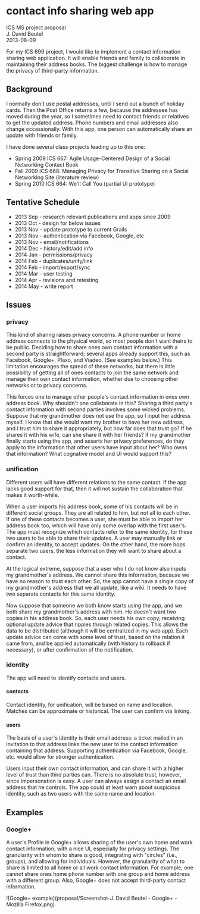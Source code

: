 contact info sharing web app
============================
ICS MS project proposal  
J. David Beutel  
2013-08-09

For my ICS 699 project, I would like to implement a contact information
sharing web application.  It will enable friends and family to collaborate
in maintaining their address books.  The biggest challenge is how to
manage the privacy of third-party information.


Background
----------

I normally don't use postal addresses, until I
send out a bunch of holiday cards.  Then the Post Office returns a few,
because the addressee has moved during the year, so I sometimes need to
contact friends or relatives to get the updated address.  Phone numbers
and email addresses also change occassionally.  With this app, one person
can automatically share an update with friends or family.

I have done several class projects leading up to this one:

* Spring 2009 ICS 667:  Agile Usage-Centered Design of a
Social Networking Contact Book
* Fall 2009 ICS 668:  Managing Privacy for Transitive Sharing on a
Social Networking Site (literature review)
* Spring 2010 ICS 664:  We'll Call You (partial UI prototype)


Tentative Schedule
------------------

* 2013 Sep - research relevant publications and apps since 2009
* 2013 Oct - design for below issues
* 2013 Nov - update prototype to current Grails
* 2013 Nov - authentication via Facebook, Google, etc
* 2013 Nov - email/notifications
* 2014 Dec - history/edit/add info
* 2014 Jan - permissions/privacy
* 2014 Feb - duplicates/unify/link
* 2014 Feb - import/export/sync
* 2014 Mar - user testing
* 2014 Apr - revisions and retesting
* 2014 May - write report


Issues
------

### privacy ###

This kind of sharing raises privacy concerns.  A phone number or home
address connects to the physical world, so most people don't want
theirs to be public.  Deciding how to share ones own contact information with
a second party is straightforward; several apps already support this,
such as Facebook, Google+, Plaxo, and Viadeo.  (See examples below.)
This limitation encourages the spread of these networks,
but there is little possibility of getting all of ones contacts
to join the same network and manage their own contact information,
whether due to choosing other networks or to privacy concerns.

This forces one to manage other people's contact information
in ones own address book.  Why shouldn't one collaborate in this?
Sharing a third party's contact information with second parties
involves some wicked problems.  Suppose that my grandmother does not
use the app, so I input her address myself.  I know that she would
want my brother to have her new address, and I trust him to share it
appropriately, but how far does that trust go?  If he shares it with
his wife, can she share it with her friends?  If my grandmother finally
starts using the app, and asserts her privacy preferences, do they apply
to the information that other users have input about her?  Who owns
that information?  What cognative model and UI would support this?


### unification ###

Different users will have different relations to the same contact.
If the app lacks good support for that, then it will not sustain the
collaboration that makes it worth-while.

When a user imports his address book, some of his contacts will be in
different social groups.  They are all related to him, but not all to
each other.  If one of these contacts becomes a user, she must be able
to import her address book too, which will have only some overlap with
the first user's.  The app must recognize which contacts refer to the
same identity, for these two users to be able to share their updates.
A user may manually link or confirm an identity, to accept updates.
On the other hand, the more hops separate two users, the less information
they will want to share about a contact.

At the logical extreme, suppose that a user who I do not know also inputs
my grandmother's address.  We cannot share this information, because we
have no reason to trust each other.  So, the app cannot have a single
copy of my grandmother's address that we all update, like a wiki.
It needs to have two separate contacts for this same identity.

Now suppose that someone we both know starts using the app, and we both
share my grandmother's address with him.  He doesn't want two copies
in his address book.  So, each user needs his own copy, receiving optional
update advice that ripples through related copies.  This allows the data
to be distributed (although it will be centralized in my web app).
Each update advice can come with some level of trust, based on the
relation it came from, and be applied automatically (with history
to rollback if necessary), or after confirmation of the notification.


### identity ###

The app will need to identify contacts and users.

#### contacts ####

Contact identity, for unification, will be based on name 
and location.  Matches can be approximate or historical.
The user can confirm via linking.

#### users ####

The basis of a user's identity is their email address:
a ticket mailed in an invitation to that address links the new user
to the contact information containing that address.
Supporting authentication via Facebook, Google, etc. would allow
for stronger authentication.

Users input their own contact information, and can share it with
a higher level of trust than third parties can.
There is no absolute trust, however, since impersonation is easy.
A user can always assign a contact an email address that he controls.
The app could at least warn about suspicious identity,
such as two users with the same name and location.


Examples
--------

### Google+ ###

A user's Profile in Google+ allows sharing of the user's own home and
work contact information, with a nice UI, especially for privacy settings.
The granularity with whom to share is good, integrating with "circles"
(i.e., groups), and allowing for individuals.  However, the granularity
of what to share is limited to all home or all work contact information.
For example, one cannot share ones home phone number with one group
and home address with a different group.  Also, Google+ does not
accept third-party contact information.

![Google+ example](proposal/Screenshot-J. David Beutel - Google+ - Mozilla Firefox.png)
